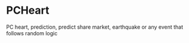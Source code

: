 # PCHeart
PC heart, prediction, predict share market, earthquake or any event that follows random logic
